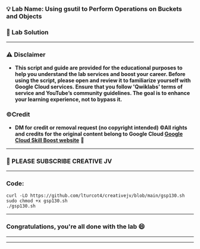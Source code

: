 
### 💡 Lab Name: Using gsutil to Perform Operations on Buckets and Objects

### 🚀 Lab Solution 

---

### ⚠️ Disclaimer
- **This script and guide are provided for  the educational purposes to help you understand the lab services and boost your career. Before using the script, please open and review it to familiarize yourself with Google Cloud services. Ensure that you follow 'Qwiklabs' terms of service and YouTube’s community guidelines. The goal is to enhance your learning experience, not to bypass it.**

### ©Credit
- **DM for credit or removal request (no copyright intended) ©All rights and credits for the original content belong to Google Cloud [Google Cloud Skill Boost website](https://www.cloudskillsboost.google/)** 🙏

---
### 🚨 PLEASE SUBSCRIBE CREATIVE JV



---

### Code:

```
curl -LO https://github.com/lturcot4/creativejv/blob/main/gsp130.sh
sudo chmod +x gsp130.sh
./gsp130.sh

```



---

### Congratulations, you're all done with the lab 😄

---


---
